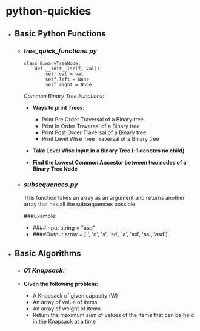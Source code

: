 # python-quickies
* ## Basic Python Functions

  * ### *tree_quick_functions.py*
    ```
    class BinaryTreeNode:
        def __init__(self, val):
            self.val = val
            self.left = None
            self.right = None
    ```
    *Common Binary Tree Functions:*
    
    * **Ways to print Trees:**
      * Print Pre Order Traversal of a Binary tree
      * Print In Order Traversal of a Binary tree
      * Print Post Order Traversal of a Binary tree
      * Print Level Wise Tree Traversal of a Binary tree
 
    * **Take Level Wise Input in a Binary Tree (-1 denotes no child)**  
    * **Find the Lowest Common Ancestor between two nodes of a Binary Tree Node**


  * ### *subsequences.py*
    This function takes an array as an argument and returns another array that has all the subsequences possible
  
    ###Example:
      * ####Input string = "asd"
      * ####Output array = ['', 'd', 's', 'sd', 'a', 'ad', 'as', 'asd']
    
* ## Basic Algorithms

  * ### *01 Knapsack:*

  * **Given the following problem:**
    * A Knapsack of given capacity (W)
    * An array of value of items
    * An array of weight of items
    * Return the maximum sum of values of the items that can be held in the Knapsack at a time
